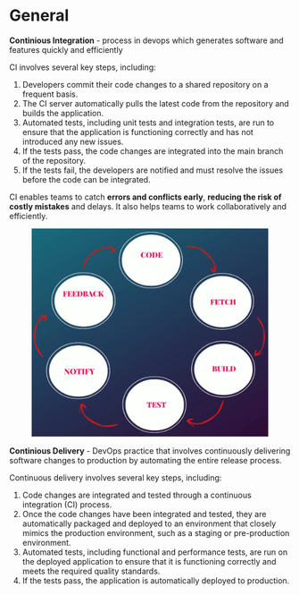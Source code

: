 # General

**Continious Integration** - process in devops which generates software and features quickly and efficiently

CI involves several key steps, including:

1. Developers commit their code changes to a shared repository on a frequent basis.
2. The CI server automatically pulls the latest code from the repository and builds the application.
3. Automated tests, including unit tests and integration tests, are run to ensure that the application is functioning correctly and has not introduced any new issues.
4. If the tests pass, the code changes are integrated into the main branch of the repository.
5. If the tests fail, the developers are notified and must resolve the issues before the code can be integrated.

CI enables teams to catch **errors and conflicts early**, **reducing the risk of costly mistakes** and delays. It also helps teams to work collaboratively and efficiently.



<figure><img src=".gitbook/assets/image (2).png" alt=""><figcaption></figcaption></figure>



**Continious Delivery** - DevOps practice that involves continuously delivering software changes to production by automating the entire release process.

Continuous delivery involves several key steps, including:

1. Code changes are integrated and tested through a continuous integration (CI) process.
2. Once the code changes have been integrated and tested, they are automatically packaged and deployed to an environment that closely mimics the production environment, such as a staging or pre-production environment.
3. Automated tests, including functional and performance tests, are run on the deployed application to ensure that it is functioning correctly and meets the required quality standards.
4. If the tests pass, the application is automatically deployed to production.

